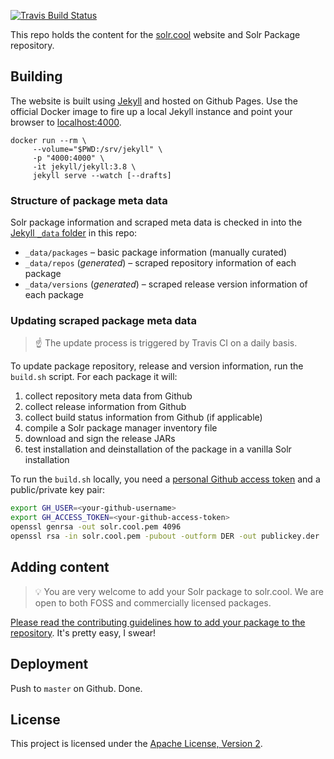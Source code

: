 [![Travis Build Status](https://travis-ci.org/solr-cool/solr-cool.github.io.svg?branch=master)](https://travis-ci.org/github/solr-cool/solr-cool.github.io)

This repo holds the content for the [solr.cool](https://solr.cool) website
and Solr Package repository.

## Building

The website is built using [Jekyll](https://jekyllrb.com/) and
hosted on Github Pages. Use the official Docker image to fire 
up a local Jekyll instance and point your browser to [localhost:4000](http://localhost:4000/).

```
docker run --rm \
     --volume="$PWD:/srv/jekyll" \
     -p "4000:4000" \
     -it jekyll/jekyll:3.8 \
     jekyll serve --watch [--drafts]
```

### Structure of package meta data

Solr package information and scraped meta data is checked in into
the [Jekyll `_data` folder](https://jekyllrb.com/docs/datafiles/)
in this repo:

* `_data/packages` – basic package information (manually curated)
* `_data/repos` (_generated_) – scraped repository information of each package
* `_data/versions` (_generated_) – scraped release version information of each package

### Updating scraped package meta data

> ☝️ The update process is triggered by Travis CI on a daily basis.

To update package repository, release and version information, run
the `build.sh` script. For each package it will:

1. collect repository meta data from Github
1. collect release information from Github
1. collect build status information from Github (if applicable)
1. compile a Solr package manager inventory file
1. download and sign the release JARs
1. test installation and deinstallation of the package in a vanilla Solr installation

To run the `build.sh` locally, you need a [personal Github access token](https://github.com/settings/tokens)
and a public/private key pair:

```bash
export GH_USER=<your-github-username>
export GH_ACCESS_TOKEN=<your-github-access-token>
openssl genrsa -out solr.cool.pem 4096
openssl rsa -in solr.cool.pem -pubout -outform DER -out publickey.der
```

## Adding content

> 💡 You are very welcome to add your Solr package to solr.cool. We
> are open to both FOSS and commercially licensed packages.

[Please read the contributing guidelines how to add your package to the repository](CONTRIBUTING.md).
It's pretty easy, I swear!

## Deployment

Push to `master` on Github. Done.

## License

This project is licensed under the [Apache License, Version 2](http://www.apache.org/licenses/LICENSE-2.0.html).